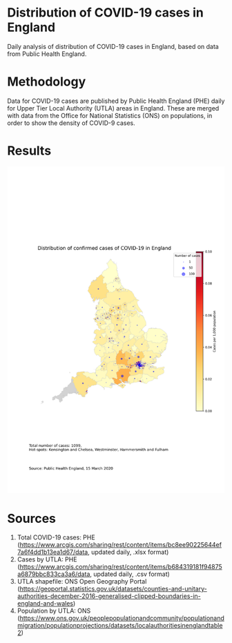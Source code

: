 # Distribution of COVID-19 cases in England

Daily analysis of distribution of COVID-19 cases in England, based on data from Public Health England.

# Methodology

Data for COVID-19 cases are published by Public Health England (PHE) daily for Upper Tier Local Authority (UTLA) areas in England.  These are merged with data from the Office for National Statistics (ONS) on populations, in order to show the density of COVID-9 cases.

# Results
![15 March 2020](charts/covid-19-england-2020-March-15.png)

# Sources

1. Total COVID-19 cases: PHE (https://www.arcgis.com/sharing/rest/content/items/bc8ee90225644ef7a6f4dd1b13ea1d67/data, updated daily, .xlsx format)
2. Cases by UTLA: PHE (https://www.arcgis.com/sharing/rest/content/items/b684319181f94875a6879bbc833ca3a6/data, updated daily, .csv format)
3. UTLA shapefile: ONS Open Geography Portal (https://geoportal.statistics.gov.uk/datasets/counties-and-unitary-authorities-december-2016-generalised-clipped-boundaries-in-england-and-wales)
4. Population by UTLA: ONS (https://www.ons.gov.uk/peoplepopulationandcommunity/populationandmigration/populationprojections/datasets/localauthoritiesinenglandtable2)
